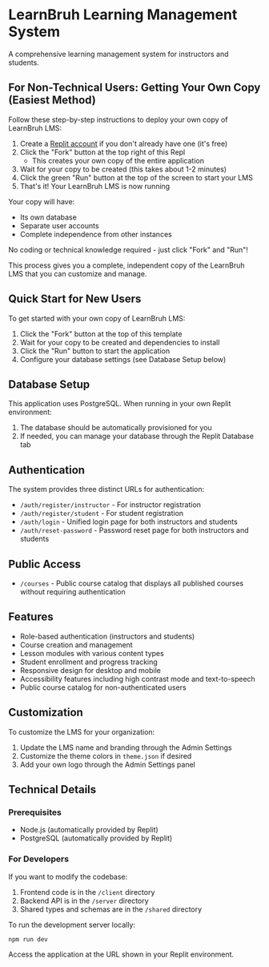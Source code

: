 
# LearnBruh Learning Management System

A comprehensive learning management system for instructors and students.

## For Non-Technical Users: Getting Your Own Copy (Easiest Method)

Follow these step-by-step instructions to deploy your own copy of LearnBruh LMS:

1. Create a [Replit account](https://replit.com/signup) if you don't already have one (it's free)
2. Click the "Fork" button at the top right of this Repl
   - This creates your own copy of the entire application
3. Wait for your copy to be created (this takes about 1-2 minutes)
4. Click the green "Run" button at the top of the screen to start your LMS
5. That's it! Your LearnBruh LMS is now running

Your copy will have:
- Its own database
- Separate user accounts
- Complete independence from other instances

No coding or technical knowledge required - just click "Fork" and "Run"!

This process gives you a complete, independent copy of the LearnBruh LMS that you can customize and manage.

## Quick Start for New Users

To get started with your own copy of LearnBruh LMS:

1. Click the "Fork" button at the top of this template
2. Wait for your copy to be created and dependencies to install
3. Click the "Run" button to start the application
4. Configure your database settings (see Database Setup below)

## Database Setup

This application uses PostgreSQL. When running in your own Replit environment:

1. The database should be automatically provisioned for you
2. If needed, you can manage your database through the Replit Database tab

## Authentication

The system provides three distinct URLs for authentication:

- `/auth/register/instructor` - For instructor registration
- `/auth/register/student` - For student registration  
- `/auth/login` - Unified login page for both instructors and students
- `/auth/reset-password` - Password reset page for both instructors and students

## Public Access

- `/courses` - Public course catalog that displays all published courses without requiring authentication

## Features

- Role-based authentication (instructors and students)
- Course creation and management
- Lesson modules with various content types
- Student enrollment and progress tracking
- Responsive design for desktop and mobile
- Accessibility features including high contrast mode and text-to-speech
- Public course catalog for non-authenticated users

## Customization

To customize the LMS for your organization:

1. Update the LMS name and branding through the Admin Settings
2. Customize the theme colors in `theme.json` if desired
3. Add your own logo through the Admin Settings panel

## Technical Details

### Prerequisites

- Node.js (automatically provided by Replit)
- PostgreSQL (automatically provided by Replit)

### For Developers

If you want to modify the codebase:

1. Frontend code is in the `/client` directory
2. Backend API is in the `/server` directory
3. Shared types and schemas are in the `/shared` directory

To run the development server locally:
```
npm run dev
```

Access the application at the URL shown in your Replit environment.
